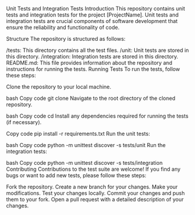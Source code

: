 Unit Tests and Integration Tests
Introduction
This repository contains unit tests and integration tests for the project [ProjectName]. Unit tests and integration tests are crucial components of software development that ensure the reliability and functionality of code.

Structure
The repository is structured as follows:

/tests: This directory contains all the test files.
/unit: Unit tests are stored in this directory.
/integration: Integration tests are stored in this directory.
README.md: This file provides information about the repository and instructions for running the tests.
Running Tests
To run the tests, follow these steps:

Clone the repository to your local machine.

bash
Copy code
git clone <repository-url>
Navigate to the root directory of the cloned repository.

bash
Copy code
cd <repository-directory>
Install any dependencies required for running the tests (if necessary).

Copy code
pip install -r requirements.txt
Run the unit tests:

bash
Copy code
python -m unittest discover -s tests/unit
Run the integration tests:

bash
Copy code
python -m unittest discover -s tests/integration
Contributing
Contributions to the test suite are welcome! If you find any bugs or want to add new tests, please follow these steps:

Fork the repository.
Create a new branch for your changes.
Make your modifications.
Test your changes locally.
Commit your changes and push them to your fork.
Open a pull request with a detailed description of your changes.
